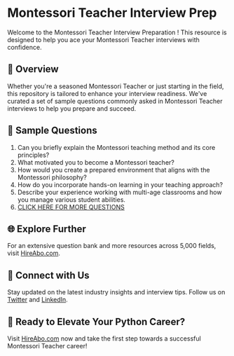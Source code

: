 # Montessori Teacher Interview Prep

Welcome to the Montessori Teacher Interview Preparation ! This resource is designed to help you ace your Montessori Teacher interviews with confidence.

## 🚀 Overview

Whether you're a seasoned Montessori Teacher or just starting in the field, this repository is tailored to enhance your interview readiness. We've curated a set of sample questions commonly asked in Montessori Teacher interviews to help you prepare and succeed.

## 📝 Sample Questions

1. Can you briefly explain the Montessori teaching method and its core principles?
2. What motivated you to become a Montessori teacher?
3. How would you create a prepared environment that aligns with the Montessori philosophy?
4. How do you incorporate hands-on learning in your teaching approach?
5. Describe your experience working with multi-age classrooms and how you manage various student abilities.
6. [CLICK HERE FOR MORE QUESTIONS](https://hireabo.com/job/4_0_26/Montessori%20Teacher)

## 🌐 Explore Further

For an extensive question bank and more resources across 5,000 fields, visit [HireAbo.com](https://www.hireabo.com).

## 📱 Connect with Us

Stay updated on the latest industry insights and interview tips. Follow us on [Twitter](https://twitter.com/hireabo) and [LinkedIn](https://www.linkedin.com/in/hire-abo-3609972a8/).

## 🚀 Ready to Elevate Your Python Career?

Visit [HireAbo.com](https://www.hireabo.com) now and take the first step towards a successful Montessori Teacher career!